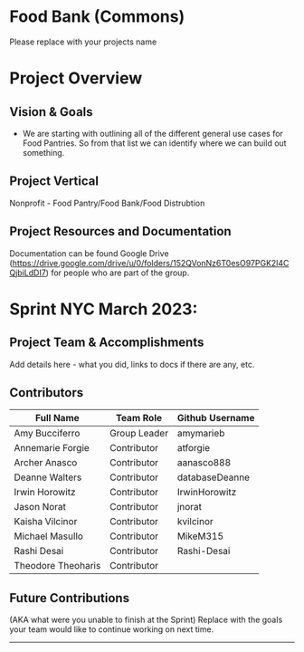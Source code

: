 # Food Bank (Commons)
Please replace with your projects name

# Project Overview
## Vision & Goals
* We are starting with outlining all of the different general use cases for Food Pantries. So from that list we can identify where we can build out something.

## Project Vertical
Nonprofit - Food Pantry/Food Bank/Food Distrubtion

## Project Resources and Documentation
Documentation can be found Google Drive (https://drive.google.com/drive/u/0/folders/152QVonNz6T0esO97PGK2l4CQjbiLdDI7) for people who are part of the group.


# Sprint NYC March 2023: 
## Project Team & Accomplishments
Add details here - what you did, links to docs if there are any, etc.

## Contributors

Full Name            | Team Role     | Github Username      
------------- | ------------- | ------------- 
Amy Bucciferro | Group Leader | amymarieb
Annemarie Forgie | Contributor | atforgie
Archer Anasco | Contributor | aanasco888
Deanne Walters | Contributor | databaseDeanne
Irwin Horowitz | Contributor | IrwinHorowitz
Jason Norat | Contributor | jnorat
Kaisha Vilcinor | Contributor | kvilcinor
Michael Masullo | Contributor | MikeM315
Rashi Desai | Contributor | Rashi-Desai
Theodore Theoharis | Contributor | 

## Future Contributions 
(AKA what were you unable to finish at the Sprint)
Replace with the goals your team would like to continue working on next time.

***

